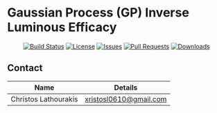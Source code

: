 # Gaussian Process (GP) Inverse Luminous Efficacy

<div align="center" markdown="1">

[![Build Status](https://img.shields.io/badge/build-passing-brightgreen)](https://github.com/xristosl0610/Gaussian-Process-Inverse-Luminous-Efficacy/actions)
[![License](https://img.shields.io/badge/license-MIT-blue)](./LICENSE)
[![Issues](https://img.shields.io/github/issues/xristosl0610/Gaussian-Process-Inverse-Luminous-Efficacy)](https://github.com/xristosl0610/Gaussian-Process-Inverse-Luminous-Efficacy/issues)
[![Pull Requests](https://img.shields.io/github/issues-pr/xristosl0610/Gaussian-Process-Inverse-Luminous-Efficacy)](https://github.com/xristosl0610/Gaussian-Process-Inverse-Luminous-Efficacy/pulls)
[![Downloads](https://img.shields.io/badge/downloads-available-brightgreen)](https://github.com/xristosl0610/Gaussian-Process-Inverse-Luminous-Efficacy/releases)

</div>


## Contact
| Name                   | Details                  |
| ---------------------- | ------------------------ |
| Christos Lathourakis   | xristosl0610@gmail.com   |
 
